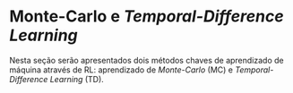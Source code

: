 # Monte-Carlo e _Temporal-Difference Learning_

Nesta seção serão apresentados dois métodos chaves de aprendizado de máquina através de RL:
aprendizado de _Monte-Carlo_ (MC) e _Temporal-Difference Learning_ (TD).
